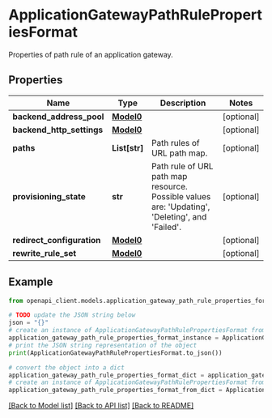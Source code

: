 # ApplicationGatewayPathRulePropertiesFormat

Properties of path rule of an application gateway.

## Properties

Name | Type | Description | Notes
------------ | ------------- | ------------- | -------------
**backend_address_pool** | [**Model0**](Model0.md) |  | [optional] 
**backend_http_settings** | [**Model0**](Model0.md) |  | [optional] 
**paths** | **List[str]** | Path rules of URL path map. | [optional] 
**provisioning_state** | **str** | Path rule of URL path map resource. Possible values are: &#39;Updating&#39;, &#39;Deleting&#39;, and &#39;Failed&#39;. | [optional] 
**redirect_configuration** | [**Model0**](Model0.md) |  | [optional] 
**rewrite_rule_set** | [**Model0**](Model0.md) |  | [optional] 

## Example

```python
from openapi_client.models.application_gateway_path_rule_properties_format import ApplicationGatewayPathRulePropertiesFormat

# TODO update the JSON string below
json = "{}"
# create an instance of ApplicationGatewayPathRulePropertiesFormat from a JSON string
application_gateway_path_rule_properties_format_instance = ApplicationGatewayPathRulePropertiesFormat.from_json(json)
# print the JSON string representation of the object
print(ApplicationGatewayPathRulePropertiesFormat.to_json())

# convert the object into a dict
application_gateway_path_rule_properties_format_dict = application_gateway_path_rule_properties_format_instance.to_dict()
# create an instance of ApplicationGatewayPathRulePropertiesFormat from a dict
application_gateway_path_rule_properties_format_from_dict = ApplicationGatewayPathRulePropertiesFormat.from_dict(application_gateway_path_rule_properties_format_dict)
```
[[Back to Model list]](../README.md#documentation-for-models) [[Back to API list]](../README.md#documentation-for-api-endpoints) [[Back to README]](../README.md)


